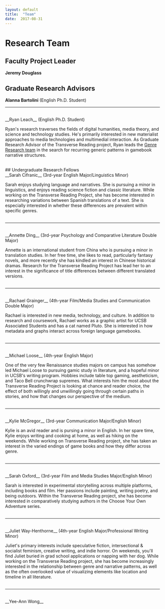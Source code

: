 ```yaml
---
layout: default
title:  "Team"
date:  2017-08-31
---
```


# Research Team

## Faculty Project Leader

__Jeremy Douglass__

## Graduate Research Advisors

__Alanna Bartolini__ (English Ph.D. Student)

<hr>
<br>
__Ryan Leach__ (English Ph.D. Student)

Ryan's research traverses the fields of digital humanities, media theory, and science and technology studies. He's primarily interested in new materialist approaches to media technologies and multimedial interaction. As Graduate Research Advisor of the Transverse Reading project, Ryan leads the [Genre Research team](https://jeremydouglass.github.io/transverse-gallery/research/2017/08/30/genre.html) in the search for recurring generic patterns in gamebook narrative structures. 

<br>
## Undergraduate Research Fellows

<br>
__Sarah Cifranic__ (3rd-year English Major/Linguistics Minor)

Sarah enjoys studying language and narratives. She is pursuing a minor in linguistics, and enjoys reading science fiction and classic literature. While working on the Transverse Reading Project, she has become interested in researching variations between Spanish translations of a text. She is especially interested in whether these differences are prevalent within specific genres. 
<br>
<br>
<hr>
<br>
__Annette Ding__ (3rd-year Psychology and Comparative Literature Double Major)

Annette is an international student from China who is pursuing a minor in translation studies. In her free time, she likes to read, particularly fantasy novels, and more recently she has kindled an interest in Chinese historical dramas. Research for the Transverse Reading Project has lead her to an interest in the significance of title differences between different translated versions.
<br>
<br>
<hr>
<br>
__Rachael Grainger__ (4th-year Film/Media Studies and Communication Double Major)

Rachael is interested in new media, technology, and culture. In addition to research and coursework, Rachael works as a graphic artist for UCSB Associated Students and has a cat named Pluto. She is interested in how metadata and graphs interact across foreign language gamebooks.
<br>
<br>
<hr>
<br>
__Michael Loose__ (4th-year English Major)

One of the very few Renaissance studies majors on campus has somehow led Michael Loose to pursuing gamic study in literature, and a hopeful minor in UCSB's writing program. Hobbies include table top gaming, aestheticism, and Taco Bell crunchwrap supremes. What interests him the most about the Transverse Reading Project is looking at chance and reader choice, the effect of both willingly and unwillingly going through certain paths in stories, and how that changes our perspective of the medium.
<br>
<br>
<hr>
<br>
__Kylie McGregor__ (3rd-year Communication Major/English Minor)

Kylie is an avid reader and is pursing a minor in English. In her spare time, Kylie enjoys writing and cooking at home, as well as hiking on the weekends. While working on Transverse Reading project, she has taken an interest in the varied endings of game books and how they differ across genre. 
<br>
<br>
<hr>
<br>
__Sarah Oxford__ (3rd-year Film and Media Studies Major/English Minor)

Sarah is interested in experimental storytelling across multiple platforms, including books and film. Her passions include painting, writing poetry, and being outdoors. Within the Transverse Reading project, she has become interested in comparatively studying authors in the Choose Your Own Adventure series.
<br>
<br>
<hr>
<br>
__Juliet Way-Henthorne__ (4th-year English Major/Professional Writing Minor) 
 
Juliet's primary interests include speculative fiction, intersectional & socialist feminism, creative writing, and indie horror. On weekends, you'll find Juliet buried in grad school applications or napping with her dog. While working on the Transverse Reading project, she has become increasingly interested in the relationship between genre and narrative patterns, as well as the often overlooked value of visualizing elements like location and timeline in all literature.
<br>
<br>
<hr>
<br>
__Yee-Ann Wong__ 





